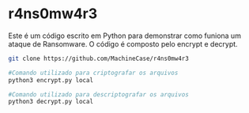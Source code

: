 # r4ns0mw4r3
Este é um código escrito em Python para demonstrar como funiona um ataque de Ransomware.
O código é composto pelo encrypt e decrypt.

```bash
git clone https://github.com/MachineCase/r4ns0mw4r3
```
```bash
#Comando utilizado para criptografar os arquivos
python3 encrypt.py local 
```
```bash
#Comando utilizado para descriptografar os arquivos
python3 decrypt.py local
```
